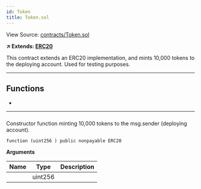 ```yaml
---
id: Token
title: Token.sol
---
```


View Source: [contracts/Token.sol](https://github.com/statechannels/monorepo/tree/master/packages/nitro-protocol/contracts/Token.sol)

**↗ Extends: [ERC20](ERC20.md)**

This contract extends an ERC20 implementation, and mints 10,000 tokens to the deploying account. Used for testing purposes.

---

## Functions

- [](#)

---

### 

Constructor function minting 10,000 tokens to the msg.sender (deploying account).

```solidity
function (uint256 ) public nonpayable ERC20 
```

**Arguments**

| Name        | Type           | Description  |
| ------------- |------------- | -----|
|  | uint256 |  | 

